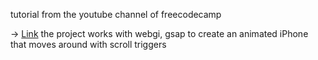tutorial from the youtube channel of freecodecamp

-> [Link](https://youtu.be/IyBhFma4H1A?si=80SvIRGCKOSD1PAp)
the project works with webgi, gsap to create an animated iPhone that moves around with scroll triggers
